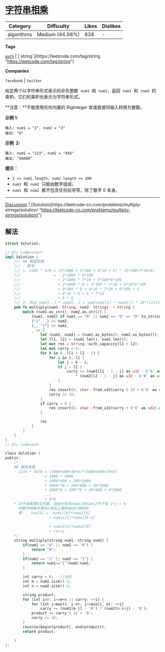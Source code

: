 # [字符串相乘](https://leetcode-cn.com/problems/multiply-strings/description/ "https://leetcode-cn.com/problems/multiply-strings/description/")

| Category   | Difficulty      | Likes | Dislikes |
| ---------- | --------------- | ----- | -------- |
| algorithms | Medium (44.98%) | 838   | -        |

**Tags**

[`math`](https://leetcode.com/tag/math "https://leetcode.com/tag/math") | [`string`](https://leetcode.com/tag/string "https://leetcode.com/tag/string")

**Companies**

`facebook` | `twitter`

给定两个以字符串形式表示的非负整数  `num1`  和  `num2`，返回  `num1`  和  `num2`  的乘积，它们的乘积也表示为字符串形式。

**注意：**不能使用任何内置的 BigInteger 库或直接将输入转换为整数。

**示例 1:**

```
输入: num1 = "2", num2 = "3"
输出: "6"
```

**示例  2:**

```
输入: num1 = "123", num2 = "456"
输出: "56088"
```

**提示：**

- `1 <= num1.length, num2.length <= 200`
- `num1`  和  `num2`  只能由数字组成。
- `num1`  和  `num2`  都不包含任何前导零，除了数字 0 本身。

---

[Discussion](https://leetcode-cn.com/problems/multiply-strings/comments/ "https://leetcode-cn.com/problems/multiply-strings/comments/") | [Solution](https://leetcode-cn.com/problems/multiply-strings/solution/ "https://leetcode-cn.com/problems/multiply-strings/solution/")

## 解法

```rust
struct Solution;

// @lc code=start
impl Solution {
    /// ## 解题思路
    /// - 数学
    /// 1. 2345 * 678 = (2*1000 + 3*100 + 4*10 + 5) * (6*100+7*10+8)
    ///               =   2*1000 * 6*100
    ///                 + 2*1000 * 7*10 + 3*100*6*100
    ///                 + 2*1000 * 8 + 3*100 * 7*10 + 4*10*6*100
    ///                 + 3*100 * 8 + 4*10 * 7*10 + 6*100 * 5
    ///                 + 4*10 * 8 + 5 * 7*10
    ///                 + 5 * 8
    /// 2. 所以 num1[..] * num2[..] = sum(num1[i] * num2[j] * 10^(l1+l2-2)
    pub fn multiply(num1: String, num2: String) -> String {
        match (num1.as_str(), num2.as_str()) {
            (num1, num2) if num1 == "0" || num2 == "0" => "0".to_string(),
            ("1", _) => num2,
            (_, "1") => num1,
            _ => {
                let (num1, num2) = (num1.as_bytes(), num2.as_bytes());
                let (l1, l2) = (num1.len(), num2.len());
                let mut res = String::with_capacity(l1 + l2);
                let mut carry = 0;
                for k in 0..(l1 + l2 - 1) {
                    for i in 0..l1 {
                        let j = k - i;
                        if j < l2 {
                            carry += (num1[l1 - 1 - i] as u32 - b'0' as u32)
                                * (num2[l2 - 1 - j] as u32 - b'0' as u32);
                        }
                    }
                    res.insert(0, char::from_u32(carry % 10 + b'0' as u32).unwrap());
                    carry /= 10;
                }
                if carry > 0 {
                    res.insert(0, char::from_u32(carry + b'0' as u32).unwrap())
                }

                res
            }
        }
    }
}
// @lc code=end
```

```rust
class Solution {
public:
    /*
    ## 解题思路
    - 1234 * 5678 = (1000+200+30+4)*(5000+600+70+8)
                  = 1000 * 5000
                  + 1000*600 + 200*5000
                  + 1000*70 + 200*600 + 30*5000
                  + 1000*8 + 200*70 + 30*600 + 4*5000
                  ...
                  + 4*8
    * 对于结果第k位的数，是由分别有nums1和nums2中下标 i+j = k
      的数字相乘并累加(再加上累积进位)得到的
      即    res[k] =  nums1[0]*nums2[k]
                    + nums1[1]*nums2[k-1]
                    ...
                    + nums1[k]*nums2[0]
                    + carry
    */
    string multiply(string num1, string num2) {
        if(num1 == "0" || num2 == "0") {
            return "0";
        }
        if(num1 == "1" || num2 == "1") {
            return num1=="1"?num2:num1;
        }

        int carry = 0;   //进位
        int m = num1.size()-1;
        int n = num2.size()-1;

        string product;
        for (int i=0; i<=m+n || carry; ++i) {
            for (int j=max(0, i-n); j<=min(i, m); ++j)
                carry += (num1[m-j] - '0') * (num2[n-i+j] - '0');
            product += carry % 10 + '0';
            carry /= 10;
        }
        reverse(begin(product), end(product));
        return product;

    }
};
```
